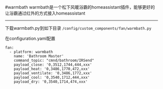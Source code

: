 #warmbath
warmbath是一个松下风暖浴霸的homeassistant插件，能够更好的让浴霸通过红外的方式接入homeassistant

----

下载warmbath.py到如下目录
`
/config/custom_components/fan/warmbath.py
`

在configuration.yaml配置
```$xslt
fan:
  - platform: warmbath
    name: 'Bathroom Master'
    command_topic: "cmnd/bathroom/IRSend"
    payload_close: '0,3512,1744,444,xxx'
    payload_heat: '0,3486,1770,472,xxx'
    payload_ventilate: '0,3486,1772,xxx'
    payload_cool: '0,3540,1712,444,xxx'
    payload_dry: '0,3540,1714,474,xxx'
```
